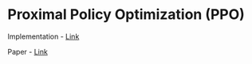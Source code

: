 # Proximal Policy Optimization (PPO)

Implementation - [Link](./PPO.ipynb/)

Paper - [Link](./PPO.pdf)
